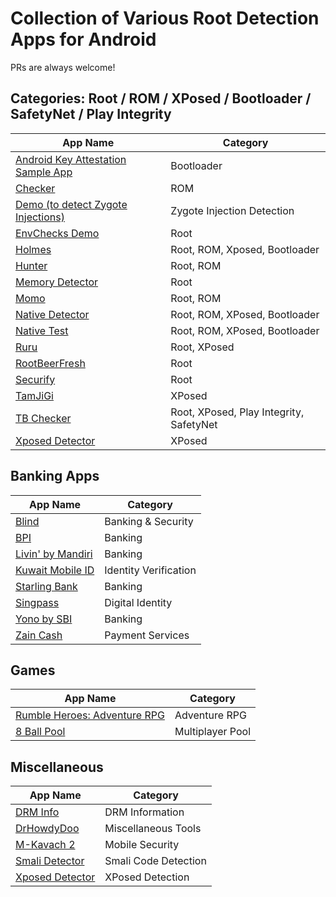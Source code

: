 # Collection of Various Root Detection Apps for Android
PRs are always welcome!

## Categories: Root / ROM / XPosed / Bootloader / SafetyNet / Play Integrity

| **App Name**                                                                           | **Category**                            |
|----------------------------------------------------------------------------------------|-----------------------------------------|
| [Android Key Attestation Sample App](https://t.me/magiskalpha/667)                     | Bootloader                              |
| [Checker](https://github.com/AkaneTan/Checker/releases)                                | ROM                                     |
| [Demo (to detect Zygote Injections)](https://github.com/JingMatrix/Demo)               | Zygote Injection Detection              |
| [EnvChecks Demo](https://play.google.com/store/apps/details?id=com.dexprotector.detector.envchecks) | Root                       |
| [Holmes](https://t.me/app_process64/26)                                                | Root, ROM, Xposed, Bootloader           |
| [Hunter](https://raw.githubusercontent.com/Keinta15/Root-Detection-Apps-Collection/refs/heads/main/Hunter-v6.0.6.apk) | Root, ROM                     |
| [Memory Detector](https://raw.githubusercontent.com/Keinta15/Root-Detection-Apps-Collection/refs/heads/main/MemoryDetector-2.1.0.apk) | Root                           |
| [Momo](https://t.me/magiskalpha/529)                                                   | Root, ROM                               |
| [Native Detector](https://t.me/rootdetector/10)                                       | Root, ROM, XPosed, Bootloader            |
| [Native Test](https://t.me/nullptr_dev/110)                                           | Root, ROM, XPosed, Bootloader            |
| [Ruru](https://github.com/byxiaorun/Ruru/releases)                                     | Root, XPosed                            |
| [RootBeerFresh](https://github.com/KimChangYoun/rootbeerFresh/releases/tag/0.0.11)     | Root                                    |
| [Securify](https://github.com/RabahX/Securify/)                                        | Root                                    |
| [TamJiGi](https://t.me/rormzhstjxm/110)                                                | XPosed                                  |
| [TB Checker](https://play.google.com/store/apps/details?id=krypton.tbsafetychecker)    | Root, XPosed, Play Integrity, SafetyNet |
| [Xposed Detector](https://github.com/HuskyDG/XposedDetector)                           | XPosed                                  |

## Banking Apps

| **App Name**                                              | **Category**          |
|-----------------------------------------------------------|-----------------------|
| [Blind](https://play.google.com/store/apps/details?id=com.teamblind.blind) | Banking & Security   |
| [BPI](https://play.google.com/store/apps/details?id=com.bpi.ng.app)        | Banking              |
| [Livin' by Mandiri](https://play.google.com/store/apps/details?id=id.bmri.livin) | Banking              |
| [Kuwait Mobile ID](https://play.google.com/store/apps/details?id=kw.gov.paci.PACIMobileID) | Identity Verification |
| [Starling Bank](https://play.google.com/store/apps/details?id=com.starlingbank.android) | Banking              |
| [Singpass](https://play.google.com/store/apps/details?id=sg.ndi.sp)        | Digital Identity     |
| [Yono by SBI](https://play.google.com/store/apps/details?id=com.sbi.lotusintouch) | Banking              |
| [Zain Cash](https://play.google.com/store/apps/details?id=mobi.foo.zaincash) | Payment Services     |

## Games

| **App Name**                                                           | **Category**      |
|-------------------------------------------------------------------------|-------------------|
| [Rumble Heroes: Adventure RPG](https://play.google.com/store/apps/details?id=com.playhardlab.heroes) | Adventure RPG    |
| [8 Ball Pool](https://play.google.com/store/apps/details?id=com.miniclip.eightballpool)              | Multiplayer Pool |

## Miscellaneous

| **App Name**                                                       | **Category**            |
|---------------------------------------------------------------------|-------------------------|
| [DRM Info](https://play.google.com/store/apps/details?id=com.androidfung.drminfo) | DRM Information        |
| [DrHowdyDoo](https://play.google.com/store/apps/developer?id=DrHowdyDoo)          | Miscellaneous Tools    |
| [M-Kavach 2](https://play.google.com/store/apps/details?id=org.cdac.updatemkavach) | Mobile Security        |
| [Smali Detector](https://play.google.com/store/apps/details?id=com.godevelopers.SmaliDetector) | Smali Code Detection   |
| [Xposed Detector](https://play.google.com/store/apps/details?id=com.godevelopers.XposedChecker) | XPosed Detection       |
